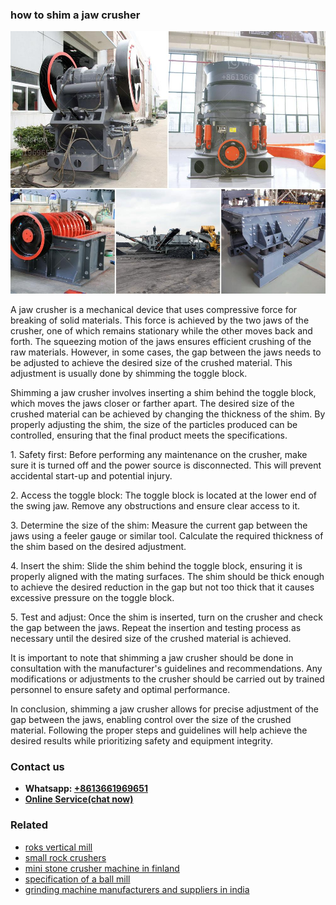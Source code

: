 <h3>how to shim a jaw crusher</h3><img src='1708497676.jpg' alt=''><p>A jaw crusher is a mechanical device that uses compressive force for breaking of solid materials. This force is achieved by the two jaws of the crusher, one of which remains stationary while the other moves back and forth. The squeezing motion of the jaws ensures efficient crushing of the raw materials. However, in some cases, the gap between the jaws needs to be adjusted to achieve the desired size of the crushed material. This adjustment is usually done by shimming the toggle block.</p><p>Shimming a jaw crusher involves inserting a shim behind the toggle block, which moves the jaws closer or farther apart. The desired size of the crushed material can be achieved by changing the thickness of the shim. By properly adjusting the shim, the size of the particles produced can be controlled, ensuring that the final product meets the specifications.</p><p>1. Safety first: Before performing any maintenance on the crusher, make sure it is turned off and the power source is disconnected. This will prevent accidental start-up and potential injury.</p><p>2. Access the toggle block: The toggle block is located at the lower end of the swing jaw. Remove any obstructions and ensure clear access to it.</p><p>3. Determine the size of the shim: Measure the current gap between the jaws using a feeler gauge or similar tool. Calculate the required thickness of the shim based on the desired adjustment.</p><p>4. Insert the shim: Slide the shim behind the toggle block, ensuring it is properly aligned with the mating surfaces. The shim should be thick enough to achieve the desired reduction in the gap but not too thick that it causes excessive pressure on the toggle block.</p><p>5. Test and adjust: Once the shim is inserted, turn on the crusher and check the gap between the jaws. Repeat the insertion and testing process as necessary until the desired size of the crushed material is achieved.</p><p>It is important to note that shimming a jaw crusher should be done in consultation with the manufacturer's guidelines and recommendations. Any modifications or adjustments to the crusher should be carried out by trained personnel to ensure safety and optimal performance.</p><p>In conclusion, shimming a jaw crusher allows for precise adjustment of the gap between the jaws, enabling control over the size of the crushed material. Following the proper steps and guidelines will help achieve the desired results while prioritizing safety and equipment integrity.</p><h3>Contact us</h3><ul><li><strong>Whatsapp:&nbsp;<a href="https://wa.me/8613661969651">+8613661969651</a></strong></li><li><a href="https://swt.shibang-china.com/?git&amp;zhl&amp;how to shim a jaw crusher"><strong>Online Service(chat now)</strong></a></li></ul><h3>Related</h3><ul><li><a href='roks vertical mill.md'>roks vertical mill</a></li><li><a href='small rock crushers.md'>small rock crushers</a></li><li><a href='mini stone crusher machine in finland.md'>mini stone crusher machine in finland</a></li><li><a href='specification of a ball mill.md'>specification of a ball mill</a></li><li><a href='grinding machine manufacturers and suppliers in india.md'>grinding machine manufacturers and suppliers in india</a></li></ul>